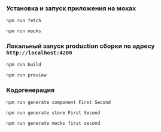 ### Установка и запуск приложения на моках

```
npm run fetch

npm run mocks
```

### Локальный запуск production сборки по адресу `http://localhost:4200`

```
npm run build

npm run preview
```

### Кодогенерация

```
npm run generate component First Second

npm run generate store First Second

npm run generate mocks first second
```
